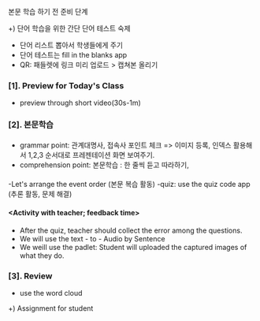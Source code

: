 본문 학습 하기 전 준비 단계

+) 단어 학습을 위한 간단 단어 테스트 숙제
- 단어 리스트 뽑아서 학생들에게 주기
- 단어 테스트는 fill in the blanks app
- QR: 패들렛에 링크 미리 업로드 > 캡쳐본 올리기

### [1]. Preview for Today's Class
+ preview through short video(30s-1m)

### [2]. 본문학습

#### <Teaching>
+ grammar point: 관계대명사, 접속사 포인트 체크 => 이미지 등록, 인덱스 활용해서 1,2,3 순서대로 프레젠테이션 화면 보여주기.
+ comprehension point: 본문학습 : 한 줄씩 듣고 따라하기, 
  
#### <Group Activities>
-Let's arrange the event order (본문 복습 활동)
-quiz: use the quiz code app (추론 활동, 문제 해결)  

#### <Activity with teacher; feedback time>
+ After the quiz, teacher should collect the error among the questions.
+ We will use the text - to - Audio by Sentence
+ We weill use the padlet: Student will uploaded the captured images of what they do.  

### [3]. Review
+ use the word cloud

+) Assignment for student
